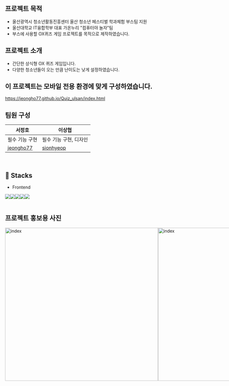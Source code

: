 ## 프로젝트 목적
* 울산광역시 청소년활동진흥센터 울산 청소년 페스티벌 학과체험 부스팀 지원
* 울산대학교 IT융합학부 대표 가온누리 "컴퓨터야 놀자"팀 
* 부스에 사용할 OX퀴즈 게임 프로젝트를 목적으로 제작하였습니다.

## 프로젝트 소개
* 간단한 상식형 OX 퀴즈 게임입니다.
* 다양한 청소년들이 오는 만큼 난이도는 낮게 설정하였습니다.
 
## 이 프로젝트는 모바일 전용 환경에 맞게 구성하였습니다.
https://jeongho77.github.io/Quiz_ulsan/index.html
<br>

## 팀원 구성
|서정호|이상협
|---|---
|필수 기능 구현|필수 기능 구현, 디자인
|[jeongho77](https://github.com/jeongho77)|[sionhyeop](https://github.com/sionhyeop)|
<br>

## 🔨 Stacks
- Frontend
<div style="display:flex; flex-direction:row;">
    <img src="https://img.shields.io/badge/html5-E34F26?style=for-the-badge&logo=html5&logoColor=white">
    <img src="https://img.shields.io/badge/css-1572B6?style=for-the-badge&logo=css3&logoColor=white">
    <img src="https://img.shields.io/badge/javascript-F7DF1E?style=for-the-badge&logo=javascript&logoColor=black">
    <img src="https://img.shields.io/badge/react-61DAFB?style=for-the-badge&logo=react&logoColor=black"> 
    <img src="https://img.shields.io/badge/figma-F24E1E?style=for-the-badge&logo=figma&logoColor=white"> 
</div>
<br>

## 프로젝트 홍보용 사진
<div style="display:flex; flex-direction:row;">
    <img width="500" alt="index" src="https://github.com/jeongho77/Quiz_ulsan/assets/115057094/44445185-875b-4a53-a5ef-837f01323f6a">
    <img width="500" alt="index" src="https://github.com/jeongho77/Quiz_ulsan/assets/115057094/dba054c6-3e77-441a-8eec-777444cedb45">
    <img width="500" alt="index" src="https://github.com/jeongho77/Quiz_ulsan/assets/115057094/4bad39ec-1297-4406-9893-f541a719e020">
    <img width="500" alt="index" src="https://github.com/jeongho77/Quiz_ulsan/assets/115057094/47adde08-0cdf-4866-a759-78eee56195bf">
</div>
